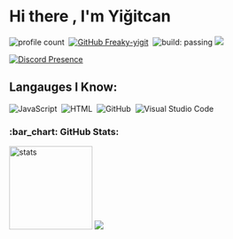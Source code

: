 # Hi there , I'm Yiğitcan 
![profile count](https://komarev.com/ghpvc/?username=Freaky-yigit&color=red)&nbsp;
[![GitHub Freaky-yigit](https://img.shields.io/github/followers/Freaky-yigit?label=follow&style=social)](https://github.com/Freaky-yigit)&nbsp;
![build: passing](https://img.shields.io/badge/build-passing-success)
<a href="https://instagram.com/gezginyigitcan35"><img src="https://img.shields.io/badge/@gezginyigitcan35-E4405F?style=flat&logo=Instagram&logoColor=white"/></a> &nbsp;

[![Discord Presence](https://lanyard.cnrad.dev/api/852138241909719060)](https://discord.com/users/852138241909719060)

## Langauges I Know:
![JavaScript](https://img.shields.io/badge/-JavaScript-05122A?style=flat&logo=javascript)&nbsp;
![HTML](https://img.shields.io/badge/-HTML-05122A?style=flat&logo=HTML5)&nbsp;
![GitHub](https://img.shields.io/badge/-GitHub-05122A?style=flat&logo=github)&nbsp;
![Visual Studio Code](https://img.shields.io/badge/-Visual%20Studio%20Code-05122A?style=flat&logo=visual-studio-code&logoColor=007ACC)&nbsp;


<h3 align="left">:bar_chart: GitHub Stats:</h3>
<p align="left">
   <img src="https://github-readme-stats.vercel.app/api?username=Freaky-yigit&count_private=true&show_icons=true&theme=dark&hide_border=true" width="%100" height="150px" alt="stats" />
<img src="https://github-profile-trophy.vercel.app/?username=Freaky-yigit&theme=radical" />
</p>
